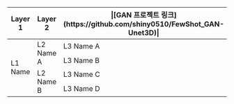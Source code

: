 <table>
    <thead>
        <tr>
            <th>Layer 1</th>
            <th>Layer 2</th>
            <th>|[GAN 프로젝트 링크](https://github.com/shiny0510/FewShot_GAN-Unet3D)|</th>
        </tr>
    </thead>
    <tbody>
        <tr>
            <td rowspan=4>L1 Name</td>
            <td rowspan=2>L2 Name A</td>
            <td>L3 Name A</td>
        </tr>
        <tr>
            <td>L3 Name B</td>
        </tr>
        <tr>
            <td rowspan=2>L2 Name B</td>
            <td>L3 Name C</td>
        </tr>
        <tr>
            <td>L3 Name D</td>
        </tr>
    </tbody>
</table>
